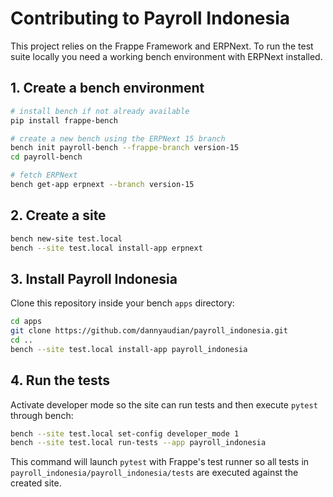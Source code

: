 # Contributing to Payroll Indonesia

This project relies on the Frappe Framework and ERPNext. To run the test suite locally you need a working bench environment with ERPNext installed.

## 1. Create a bench environment

```bash
# install bench if not already available
pip install frappe-bench

# create a new bench using the ERPNext 15 branch
bench init payroll-bench --frappe-branch version-15
cd payroll-bench

# fetch ERPNext
bench get-app erpnext --branch version-15
```

## 2. Create a site

```bash
bench new-site test.local
bench --site test.local install-app erpnext
```

## 3. Install Payroll Indonesia

Clone this repository inside your bench `apps` directory:

```bash
cd apps
git clone https://github.com/dannyaudian/payroll_indonesia.git
cd ..
bench --site test.local install-app payroll_indonesia
```

## 4. Run the tests

Activate developer mode so the site can run tests and then execute `pytest` through bench:

```bash
bench --site test.local set-config developer_mode 1
bench --site test.local run-tests --app payroll_indonesia
```

This command will launch `pytest` with Frappe's test runner so all tests in `payroll_indonesia/payroll_indonesia/tests` are executed against the created site.


